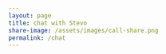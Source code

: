 ```yaml
---
layout: page
title: chat with Stevo
share-image: /assets/images/call-share.png
permalink: /chat
---
```


<!-- Calendly inline widget begin -->
<div class="calendly-inline-widget" data-url="https://calendly.com/thebettercast/interest" style="min-width:320px;height:580px;"></div>
<script type="text/javascript" src="https://assets.calendly.com/assets/external/widget.js"></script>
<!-- Calendly inline widget end -->
